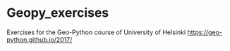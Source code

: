 # Geopy_exercises
Exercises for the Geo-Python course of University of Helsinki
https://geo-python.github.io/2017/
